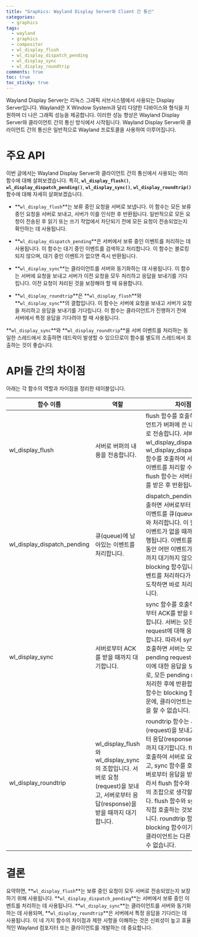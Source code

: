 ```yaml
---
title: "Graphics: Wayland Display Server와 Client 간 통신"
categories:
  - graphics
tags:
  - wayland
  - graphics
  - compositor
  - wl_display_flush
  - wl_display_dispatch_pending
  - wl_display_sync
  - wl_display_roundtrip
comments: true
toc: true
toc_sticky: true
---
```


Wayland Display Server는 리눅스 그래픽 서브시스템에서 사용되는 Display Server입니다. Wayland은 X Window System과 달리 다양한 디바이스와 형식을 지원하며 더 나은 그래픽 성능을 제공합니다. 이러한 성능 향상은 Wayland Display Server와 클라이언트 간의 통신 방식에서 시작됩니다. Wayland Display Server와 클라이언트 간의 통신은 일반적으로 Wayland 프로토콜을 사용하여 이루어집니다.

# 주요 API

이번 글에서는 Wayland Display Server와 클라이언트 간의 통신에서 사용되는 여러 함수에 대해 살펴보겠습니다. 특히, **`wl_display_flush()`**, **`wl_display_dispatch_pending()`**, **`wl_display_sync()`**, **`wl_display_roundtrip()`** 함수에 대해 자세히 살펴보겠습니다.

- **`wl_display_flush`**는 보류 중인 요청을 서버로 보냅니다. 이 함수는 모든 보류 중인 요청을 서버로 보내고, 서버가 이를 인식한 후 반환됩니다. 일반적으로 모든 요청이 전송된 후 읽기 또는 쓰기 작업에서 차단되기 전에 모든 요청이 전송되었는지 확인하는 데 사용됩니다.

- **`wl_display_dispatch_pending`**은 서버에서 보류 중인 이벤트를 처리하는 데 사용됩니다. 이 함수는 대기 중인 이벤트를 검색하고 처리합니다. 이 함수는 블로킹되지 않으며, 대기 중인 이벤트가 없으면 즉시 반환됩니다.
- **`wl_display_sync`**는 클라이언트를 서버와 동기화하는 데 사용됩니다. 이 함수는 서버에 요청을 보내고 서버가 이전 요청을 모두 처리하고 응답을 보내기를 기다립니다. 이전 요청이 처리된 것을 보장해야 할 때 유용합니다.
- **`wl_display_roundtrip`**은 **`wl_display_flush`**와 **`wl_display_sync`**의 결합입니다. 이 함수는 서버에 요청을 보내고 서버가 요청을 처리하고 응답을 보내기를 기다립니다. 이 함수는 클라이언트가 진행하기 전에 서버에서 특정 응답을 기다려야 할 때 사용됩니다.

**`wl_display_sync`**와 **`wl_display_roundtrip`**을 서버 이벤트를 처리하는 동일한 스레드에서 호출하면 데드락이 발생할 수 있으므로이 함수를 별도의 스레드에서 호출하는 것이 좋습니다.

# API들 간의 차이점

아래는 각 함수의 역할과 차이점을 정리한 테이블입니다.

| 함수 이름 | 역할 | 차이점 |
| --- | --- | --- |
| wl_display_flush | 서버로 버퍼의 내용을 전송합니다. | flush 함수를 호출하면 클라이언트가 버퍼에 쓴 내용을 서버로 전송합니다. 서버는 이후에 wl_display_dispatch나 wl_display_dispatch_queue 함수를 호출하여 서버에서 온 이벤트를 처리할 수 있습니다. flush 함수는 서버로부터 ACK를 받은 후 반환됩니다. |
| wl_display_dispatch_pending | 큐(queue)에 남아있는 이벤트를 처리합니다. | dispatch_pending 함수를 호출하면 서버로부터 온 새로운 이벤트를 큐(queue)에서 가져와 처리합니다. 이 함수는 큐에 이벤트가 없을 때까지 계속 실행됩니다. 이벤트를 처리하는 동안 어떤 이벤트가 도착할 때까지 대기하지 않으므로 non-blocking 함수입니다. 다른 이벤트를 처리하다가 이벤트가 도착하면 바로 처리할 수 있습니다. |
| wl_display_sync | 서버로부터 ACK를 받을 때까지 대기합니다. | sync 함수를 호출하면 서버로부터 ACK를 받을 때까지 대기합니다. 서버는 모든 pending request에 대해 응답을 보내야 합니다. 따라서 sync 함수를 호출하면 서버는 모든 pending request를 처리하고 이에 대한 응답을 보내야 하므로, 모든 pending request를 처리한 후에 반환합니다. sync 함수는 blocking 함수이기 때문에, 클라이언트는 다른 작업을 할 수 없습니다. |
| wl_display_roundtrip | wl_display_flush와 wl_display_sync의 조합입니다. 서버로 요청(request)을 보내고, 서버로부터 응답(response)을 받을 때까지 대기합니다. | roundtrip 함수는 서버로 요청(request)을 보내고, 서버로부터 응답(response)을 받을 때까지 대기합니다. flush 함수를 호출하여 서버로 요청을 보내고, sync 함수를 호출하여 서버로부터 응답을 받습니다. 따라서 flush 함수와 sync 함수의 조합으로 생각할 수 있습니다. flush 함수와 sync 함수를 직접 호출하는 것보다 편리합니다. roundtrip 함수는 blocking 함수이기 때문에 , 클라이언트는 다른 작업을 할 수 없습니다. |

# 결론

요약하면, **`wl_display_flush`**는 보류 중인 요청이 모두 서버로 전송되었는지 보장하기 위해 사용됩니다. **`wl_display_dispatch_pending`**는 서버에서 보류 중인 이벤트를 처리하는 데 사용됩니다. **`wl_display_sync`**는 클라이언트를 서버와 동기화하는 데 사용되며, **`wl_display_roundtrip`**은 서버에서 특정 응답을 기다리는 데 사용됩니다. 이 네 가지 함수의 차이점과 제한 사항을 이해하는 것은 신뢰성이 높고 효율적인 Wayland 컴포지터 또는 클라이언트를 개발하는 데 중요합니다.